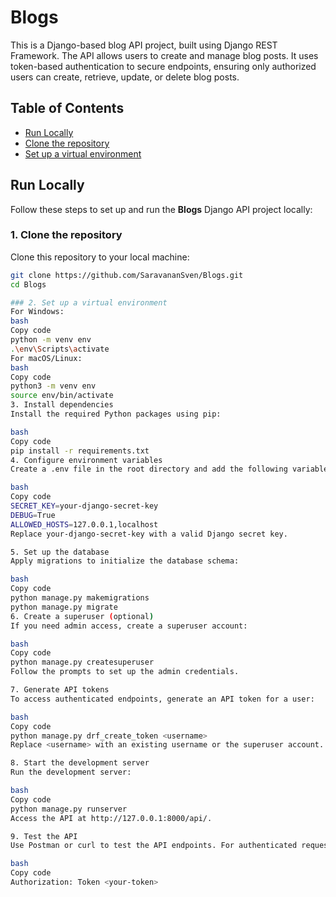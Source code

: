 # Blogs
This is a Django-based blog API project, built using Django REST Framework. The API allows users to create and manage blog posts. It uses token-based authentication to secure endpoints, ensuring only authorized users can create, retrieve, update, or delete blog posts.
## Table of Contents
- [Run Locally](#run-locally)
- [Clone the repository](#1-clone-the-repository)
- [Set up a virtual environment](#2-set-up-a-virtual-environment)



## Run Locally

Follow these steps to set up and run the **Blogs** Django API project locally:

### 1. Clone the repository

Clone this repository to your local machine:

```bash
git clone https://github.com/SaravananSven/Blogs.git
cd Blogs

### 2. Set up a virtual environment
For Windows:
bash
Copy code
python -m venv env
.\env\Scripts\activate
For macOS/Linux:
bash
Copy code
python3 -m venv env
source env/bin/activate
3. Install dependencies
Install the required Python packages using pip:

bash
Copy code
pip install -r requirements.txt
4. Configure environment variables
Create a .env file in the root directory and add the following variables:

bash
Copy code
SECRET_KEY=your-django-secret-key
DEBUG=True
ALLOWED_HOSTS=127.0.0.1,localhost
Replace your-django-secret-key with a valid Django secret key.

5. Set up the database
Apply migrations to initialize the database schema:

bash
Copy code
python manage.py makemigrations
python manage.py migrate
6. Create a superuser (optional)
If you need admin access, create a superuser account:

bash
Copy code
python manage.py createsuperuser
Follow the prompts to set up the admin credentials.

7. Generate API tokens
To access authenticated endpoints, generate an API token for a user:

bash
Copy code
python manage.py drf_create_token <username>
Replace <username> with an existing username or the superuser account.

8. Start the development server
Run the development server:

bash
Copy code
python manage.py runserver
Access the API at http://127.0.0.1:8000/api/.

9. Test the API
Use Postman or curl to test the API endpoints. For authenticated requests, include the token in the Authorization header:

bash
Copy code
Authorization: Token <your-token>
